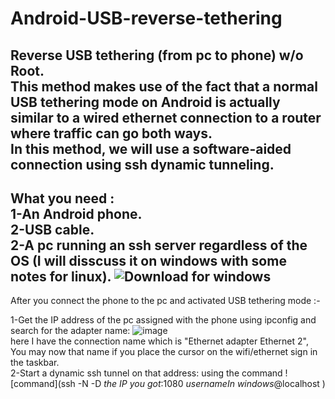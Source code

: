 # Android-USB-reverse-tethering
Reverse USB tethering (from pc to phone) w/o Root.   
This method makes use of the fact that a normal USB tethering mode on Android is actually similar to a wired ethernet connection to a router where traffic can go both ways.  
In this method, we will use a software-aided connection using ssh dynamic tunneling.  
---------------------------------------------------------------------------------  
What you need :  
1-An Android phone.  
2-USB cable.  
2-A pc running an ssh server regardless of the OS (I will disscuss it on windows with some notes for linux).  ![Download for windows](https://github.com/PowerShell/Win32-OpenSSH/releases)
---------------------------------------------------------------------------------  
After you connect the phone to the pc and activated USB tethering mode :-  

1-Get the IP address of the pc assigned with the phone using ipconfig and search for the adapter name:
![image](https://github.com/Abdelrahmant26/Android-USB-reverse-tethering/assets/68470744/bd6957a2-c18b-4813-bca3-0717d15d9d7a)  
here I have the connection name which is "Ethernet adapter Ethernet 2", You may now that name if you place the cursor on the wifi/ethernet sign in the taskbar.  
2-Start a dynamic ssh tunnel on that address:
using the command ![command](ssh -N -D *the IP you got*:1080 *usernameIn windows*@localhost )


    

